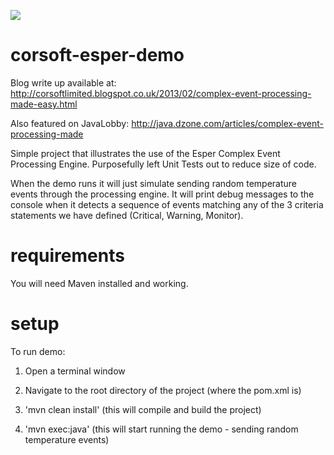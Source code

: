 <a href="https://travis-ci.org/corsoft/esper-demo-nuclear.svg"><img src="https://travis-ci.org/corsoft/esper-demo-nuclear.svg"/></a>

corsoft-esper-demo
==================

Blog write up available at:
http://corsoftlimited.blogspot.co.uk/2013/02/complex-event-processing-made-easy.html

Also featured on JavaLobby:
http://java.dzone.com/articles/complex-event-processing-made


Simple project that illustrates the use of the Esper Complex Event Processing Engine. Purposefully left Unit Tests out to reduce size of code.

When the demo runs it will just simulate sending random temperature events through the processing engine. It will print debug messages to the console when it detects a sequence of events matching any of the 3 criteria statements we have defined (Critical, Warning, Monitor). 


requirements
============

You will need Maven installed and working.


setup
=====

To run demo:

1. Open a terminal window

2. Navigate to the root directory of the project (where the pom.xml is)

3. 'mvn clean install' (this will compile and build the project)

4. 'mvn exec:java' (this will start running the demo - sending random temperature events)
	
